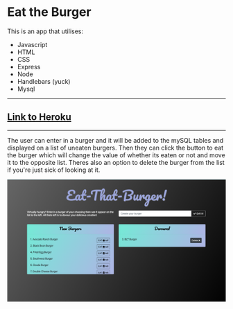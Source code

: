 # Eat the Burger

This is an app that utilises:
* Javascript
* HTML
* CSS
* Express
* Node
* Handlebars (yuck)
* Mysql

---

## [Link to Heroku](https://mighty-lake-47636.herokuapp.com/)

---

The user can enter in a burger and it will be added to the mySQL tables and displayed on a list of uneaten burgers. Then they can click the button to eat the burger which will change the value of whether its eaten or not and move it to the opposite list. Theres also an option to delete the burger from the list if you're just sick of looking at it.

![Page Example](public/assets/img/demo.png)

